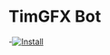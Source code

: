 # TimGFX Bot
-[![Install](https://swremote.zendesk.com/hc/en-us/article_attachments/202310553/Install_Button_-_Android.gif)](https://github.com/timgfx/timgfxbot/raw/master/Script.user.js)
